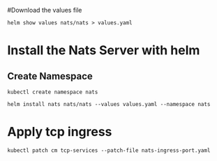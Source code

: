 #Download the values file
```
helm show values nats/nats > values.yaml 
```

# Install the Nats Server with helm
## Create Namespace

```
kubectl create namespace nats
```

```
helm install nats nats/nats --values values.yaml --namespace nats
```

# Apply tcp ingress

```
kubectl patch cm tcp-services --patch-file nats-ingress-port.yaml
```
